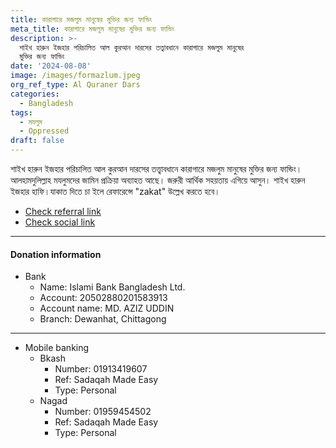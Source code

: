 ```yaml
---
title: কারাগারে মজলুম মানুষের মুক্তির জন্য ফান্ডিং
meta_title: কারাগারে মজলুম মানুষের মুক্তির জন্য ফান্ডিং
description: >-
  শাইখ হারুন ইজহার পরিচালিত আল কুরআন দারসের তত্ত্বাবধানে কারাগারে মজলুম মানুষের
  মুক্তির জন্য ফান্ডিং
date: '2024-08-08'
image: /images/formazlum.jpeg
org_ref_type: Al Quraner Dars
categories:
  - Bangladesh
tags:
  - মযলুম
  - Oppressed
draft: false
---
```

শাইখ হারুন ইজহার পরিচালিত আল কুরআন দারসের তত্ত্বাবধানে কারাগারে মজলুম মানুষের মুক্তির জন্য ফান্ডিং। আলহামদুলিল্লাহ মযলুমদের জামিন প্রক্রিয়া অব্যাহত আছে। জরুরী আর্থিক সহয়তায় এগিয়ে আসুন। শাইখ হারুন ইজহার হাফি।যাকাত দিতে চা ইলে রেফারেন্সে "zakat" উল্লেখ করতে হবে।

* [Check referral link](https://www.facebook.com/aiman.kasir.94 "Google")
* [Check social link](https://www.facebook.com/share/3JMVoeTmEJd8uSwU/)

***

#### **Donation information**

* Bank
  * Name: Islami Bank Bangladesh Ltd.
  * Account: 20502880201583913
  * Account name: MD. AZIZ UDDIN
  * Branch: Dewanhat, Chittagong

***

* Mobile banking
  * Bkash 
    * Number: 01913419607
    * Ref: Sadaqah Made Easy
    * Type: Personal
  * Nagad
    * Number: 01959454502
    * Ref: Sadaqah Made Easy
    * Type: Personal
